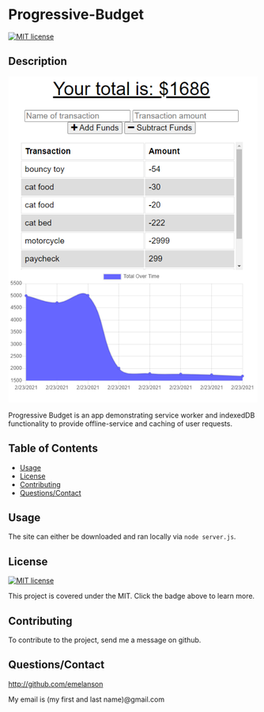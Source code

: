# Progressive-Budget
[![MIT license](https://img.shields.io/badge/License-MIT-blue.svg)](https://lbesson.mit-license.org/)

## Description

<img src="demo.png"/>

Progressive Budget is an app demonstrating service worker and indexedDB functionality to provide offline-service and caching of user requests.


## Table of Contents

* [Usage](#usage)
* [License](#license)
* [Contributing](#contributing)
* [Questions/Contact](#questions/contact)



## Usage

The site can either be downloaded and ran locally via ```node server.js```.



## License

[![MIT license](https://img.shields.io/badge/License-MIT-blue.svg)](https://lbesson.mit-license.org/)

This project is covered under the MIT.  Click the badge above to learn more.


## Contributing

To contribute to the project, send me a message on github.


## Questions/Contact

 http://github.com/emelanson

 My email is (my first and last name)@gmail.com


  